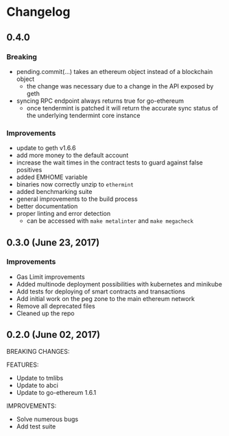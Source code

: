 # Changelog

## 0.4.0
### Breaking
* pending.commit(...) takes an ethereum object instead of a blockchain object
    * the change was necessary due to a change in the API exposed by geth
* syncing RPC endpoint always returns true for go-ethereum
    * once tendermint is patched it will return the accurate sync status of the
      underlying tendermint core instance

### Improvements
* update to geth v1.6.6
* add more money to the default account
* increase the wait times in the contract tests to guard against false positives
* added EMHOME variable
* binaries now correctly unzip to `ethermint`
* added benchmarking suite
* general improvements to the build process
* better documentation
* proper linting and error detection
  * can be accessed with `make metalinter` and `make megacheck`


## 0.3.0 (June 23, 2017)
### Improvements
* Gas Limit improvements
* Added multinode deployment possibilities with kubernetes and minikube
* Add tests for deploying of smart contracts and transactions
* Add initial work on the peg zone to the main ethereum network
* Remove all deprecated files
* Cleaned up the repo


## 0.2.0 (June 02, 2017)

BREAKING CHANGES:

FEATURES:

- Update to tmlibs
- Update to abci
- Update to go-ethereum 1.6.1

IMPROVEMENTS:

- Solve numerous bugs
- Add test suite
